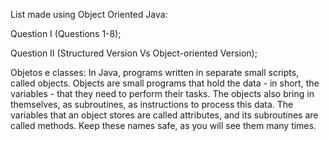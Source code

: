 List made using Object Oriented Java:

Question I (Questions 1-8);

Question II (Structured Version Vs Object-oriented Version);

Objetos e classes:
In Java, programs written in separate small scripts, called objects. Objects are small programs that hold the data - in short, the variables - that they need to perform their tasks. The objects also bring in themselves, as subroutines, as instructions to process this data. The variables that an object stores are called attributes, and its subroutines are called methods. Keep these names safe, as you will see them many times.
